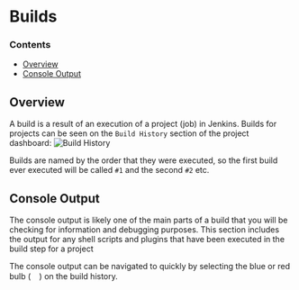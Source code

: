 # Builds
<!--TOC_START-->
### Contents
- [Overview](#overview)
- [Console Output](#console-output)

<!--TOC_END-->
## Overview
A build is a result of an execution of a project (job) in Jenkins.
Builds for projects can be seen on the `Build History` section of the project dashboard:
![Build History](https://lh3.googleusercontent.com/06Et4v1n-eC5_Dq67LiI-pct1crrXtrKypg6AyVgY_gkfoU3jWxxykNHOJNen6BTMwSZlu1GnhPUrrJYCBDQapCzrQScK4hcslMQ1GIH5c19Mz0d3At_BgIUdcysyxaOQos7AoUPyWGUqtxLi-BIZdaqdKMbXdkUqNDCW7y8I8cEwSfIMf_3_O0sMQUiCAq8J0vPxlPM9FNqtbl8h0BTeLBDHed5WrXiOOHq8lllflcD85rbI0xP5XA1dbHet_-QCIA3wE6p2f6XECtZfYUC7JcCEvBXleXQrT4Ijal_Efxfqw4n3v71OTd53Au6JGS8gkVKIghSBjAdH6mafTyRv7_b9i5CD6izk3Q6E3wzHgyGS8shRQPt1__YjsE9jnFoTTktwxui9h2_7jGn5RxBf1Oz-mnXJKkXAi3Y_GF5oErfp3-GBTtORZ1NZ6MfgB6c8dlCNUOg_rUKalQN3fk18XB2mqW_nHzujSxIv6GRmFuLJYJ8yCfQPJhDsxpOhjIt26tqqKqD5tW4ooiEGsk-xxyS1VDK-wi0-bFRubjlDP_5IPbEU-9sJEswE_XnOKMNk03xQT1TLl7iirpJrPr12KaoZqsgBqO3itSVLbu9eJRziYIHl5_Pfab9gDO2oApzHCbBjgWZ9OXO6LjJEio6BwL3KKyPWIrUn5Iw2R6kJorIgCOMMaPUpwAjCKxujK8XTwJxcELlNm7si6PHlowJ8juJjcTZIn4W_kRhmuP1YOppD_iO=w422-h189-no)

Builds are named by the order that they were executed, so the first build ever executed will be called `#1` and the second `#2` etc.

## Console Output
The console output is likely one of the main parts of a build that you will be checking for information and debugging purposes.
This section includes the output for any shell scripts and plugins that have been executed in the build step for a project

The console output can be navigated to quickly by selecting the blue or red bulb (<img height="15" src="https://lh3.googleusercontent.com/B5jJbglc5X61XbXAWK_puHwoxjVsVpcTTEToSTGRHN1W_qavtCcVSCYjwZ1k9KcAJb_28ZULWCxN6YhxgkS7B3pSC6XjxHlU2qAAaD2N6z40xjj91UrsNzC_K3qQfwuv6ZsjTA37BdXSE_FIvfjiYBtebgKuxa44MvUbqvN7A8fgbrEICgQhvWkcwb4gsMDq7EY52krPyxjbkkeZODDeJTtc27kon-ZXEfLke1ov57n5TbqedC0wa87xlFoVLw2avme3I2YNlCxfw5b5fJ-YJ_YN1QDOwpUFOMVh8tOxM6YBqtD-dVIMzGNvI3irTpFUrBXPSzCnd9WP4uNUR5v2B-5BIM1w6JdIPaObPmm89pXrqLy0UYsGctfUqd4Y6SN372rEv8ZiIVt8mYqZmg6d3D-MU3xMf32nSmR2UFkaG6IYwGT2w-y-zuLJU179iiHRsXF9NQzNL5cUfkjgWc1VL3s81wfZGBO81WwzAcXx1Tgiw4hLaGw9xUV2at0NZksfOJHdzOGqcIV5sEzFlL3sYU6xftnINZxUDR4vaPaF1xuegUZWHQxFg3bp5Sag7VQ-b2OqoO2j1I46f-ikzqkX4GzYvORjLgceAJ4mLuXURt9A5QdzrvdC7LBo43bwctj3UckEllx89iwcNTURkOE6a6DDcVXu7LRWt-tikGoKgE1lB0SyHlcF2teB9qhIawT7bguRn1fUckUAiDnF-eYa_Js1oCzNf2bRaeVIBrWlXCSvtZd2=w22-h20-no">) on the build history.
